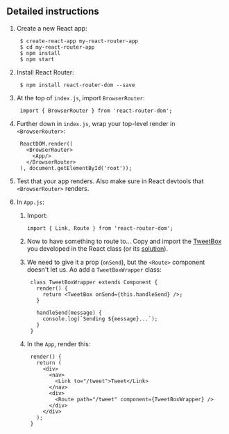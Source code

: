 ## Detailed instructions

1. Create a new React app:

        $ create-react-app my-react-router-app
        $ cd my-react-router-app
        $ npm install
        $ npm start

2. Install React Router:

        $ npm install react-router-dom --save

3. At the top of `index.js`, import `BrowserRouter`:

        import { BrowserRouter } from 'react-router-dom';

4. Further down in `index.js`, wrap your top-level render in `<BrowserRouter>`:

        ReactDOM.render((
          <BrowserRouter>
            <App/>
          </BrowserRouter>
        ), document.getElementById('root'));

5. Test that your app renders. Also make sure in React devtools that `<BrowserRouter>` renders.

6. In `App.js`:

   1. Import:

          import { Link, Route } from 'react-router-dom';


   2. Now to have something to route to... Copy and import the [TweetBox](https://github.com/petermunro/react-component-exercises/blob/master/10-a-twitter-sms-input-component.md) you developed in the React class (or its [solution](https://gist.github.com/petermunro/1fb53b22cc0de003157f47fcf45ffd08)).

   3. We need to give it a prop (`onSend`), but the `<Route>` component doesn't let us.
   Ao add a `TweetBoxWrapper` class:

           class TweetBoxWrapper extends Component {
             render() {
               return <TweetBox onSend={this.handleSend} />;
             }

             handleSend(message) {
               console.log(`Sending ${message}...`);
             }
           }

    3. In the `App`, render this:

            render() {
              return (
                <div>
                  <nav>
                    <Link to="/tweet">Tweet</Link>
                  </nav>
                  <div>
                    <Route path="/tweet" component={TweetBoxWrapper} />
                  </div>
                </div>
              );
            }
